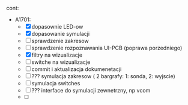 cont:
- A1701:
	- [x] dopasownie LED-ow
	- [x] dopasowanie symulacji
	- [ ] sprawdzenie zakresow
	- [ ] sprawdzenie rozpoznawania UI-PCB (poprawa porzedniego)
	- [x] filtry na wizualizacje
	- [ ] switche na wizualizacje
	- [ ] commit i aktualizacja dokumenetacji
	- [ ] ??? symulacja zakresow ( 2 bargrafy: 1: sonda, 2: wyjscie)
	- [ ] symulacja switches
	- [ ] ??? interface do symulacji zewnetrzny, np vcom
	- [ ] 